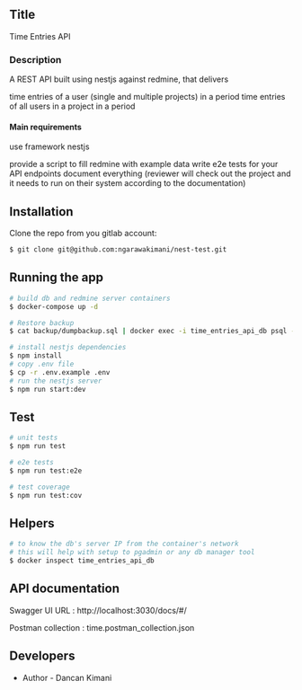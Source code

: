 ## Title

Time Entries API

### Description

A REST API built using nestjs against redmine, that delivers

time entries of a user (single and multiple projects) in a period
time entries of all users in a project in a period

#### Main requirements

use framework nestjs

provide a script to fill redmine with example data
write e2e tests for your API endpoints
document everything (reviewer will check out the project and it needs to run on their system according to the documentation)

## Installation

Clone the repo from you gitlab account:

```bash
$ git clone git@github.com:ngarawakimani/nest-test.git
```

## Running the app

```bash
# build db and redmine server containers
$ docker-compose up -d

# Restore backup
$ cat backup/dumpbackup.sql | docker exec -i time_entries_api_db psql -U postgres
```

```bash
# install nestjs dependencies
$ npm install
# copy .env file
$ cp -r .env.example .env
# run the nestjs server
$ npm run start:dev
```

## Test

```bash
# unit tests
$ npm run test

# e2e tests
$ npm run test:e2e

# test coverage
$ npm run test:cov
```

## Helpers

```bash
# to know the db's server IP from the container's network
# this will help with setup to pgadmin or any db manager tool
$ docker inspect time_entries_api_db

```

## API documentation

Swagger UI URL : http://localhost:3030/docs/#/

Postman collection : time.postman_collection.json

## Developers

- Author - Dancan Kimani
